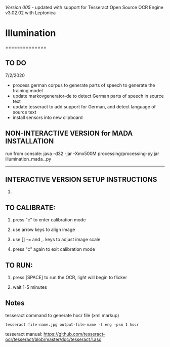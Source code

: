 *Version 005 -* updated with support for Tesseract Open Source OCR Engine v3.02.02 with Leptonica


# Illumination
==============

## TO DO

7/2/2020
- process german corpus to generate parts of speech to generate the training model
- update markovgenerator-de to detect German parts of speech in source text
- update tesseract to add support for German, and detect language of source text
- install sensors into new clipboard


## NON-INTERACTIVE VERSION for MADA INSTALLATION

run from console:
java -d32 -jar -Xmx500M processing/processing-py.jar illumination_mada_.py

-------------------
## INTERACTIVE VERSION SETUP INSTRUCTIONS

1. 


## TO CALIBRATE:

1. press "c" to enter calibration mode

2. use arrow keys to align image

3. use [] -= and ,. keys to adjust image scale

4. press "c" again to exit calibration mode

## TO RUN:

1. press [SPACE] to run the OCR, light will begin to flicker

2. wait 1-5 minutes

## Notes
tesseract command to generate hocr file (xml markup)

```tesseract file-name.jpg output-file-name -l eng -psm 1 hocr```

tesseract manual: https://github.com/tesseract-ocr/tesseract/blob/master/doc/tesseract.1.asc


